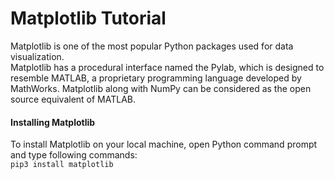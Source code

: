 # Matplotlib Tutorial

Matplotlib is one of the most popular Python packages used for data visualization. </br>
Matplotlib has a procedural interface named the Pylab, which is designed to resemble MATLAB, a proprietary programming language developed by MathWorks. Matplotlib along with NumPy can be considered as the open source equivalent of MATLAB. </br>

#### Installing Matplotlib
To install Matplotlib on your local machine, open Python command prompt and type following commands: </br>
`pip3 install matplotlib`



